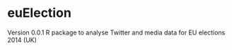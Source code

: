 euElection
==========

Version 0.0.1
R package to analyse Twitter and media data for EU elections 2014 (UK)
